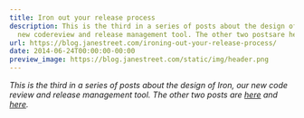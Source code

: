 ```yaml
---
title: Iron out your release process
description: This is the third in a series of posts about the design of Iron, our
  new codereview and release management tool. The other two postsare hereand here.
url: https://blog.janestreet.com/ironing-out-your-release-process/
date: 2014-06-24T00:00:00-00:00
preview_image: https://blog.janestreet.com/static/img/header.png
---
```


<p><em>This is the third in a series of posts about the design of Iron, our new code
review and release management tool. The other two posts
are <a href="/code-review-that-isnt-boring/">here</a>
and <a href="/scrutinizing-your-code-in-style/">here</a>.</em></p>
